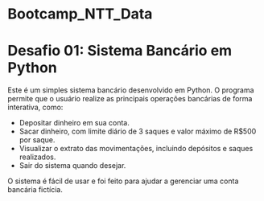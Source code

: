 # Bootcamp_NTT_Data

# Desafio 01: Sistema Bancário em Python

Este é um simples sistema bancário desenvolvido em Python. O programa permite que o usuário realize as principais operações bancárias de forma interativa, como:

- Depositar dinheiro em sua conta.
- Sacar dinheiro, com limite diário de 3 saques e valor máximo de R$500 por saque.
- Visualizar o extrato das movimentações, incluindo depósitos e saques realizados.
- Sair do sistema quando desejar.

O sistema é fácil de usar e foi feito para ajudar a gerenciar uma conta bancária fictícia.
